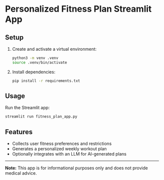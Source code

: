 # Personalized Fitness Plan Streamlit App

## Setup

1. Create and activate a virtual environment:
   ```bash
   python3 -m venv .venv
   source .venv/bin/activate
   ```

2. Install dependencies:
   ```bash
   pip install -r requirements.txt
   ```

## Usage

Run the Streamlit app:
```bash
streamlit run fitness_plan_app.py
```

## Features
- Collects user fitness preferences and restrictions
- Generates a personalized weekly workout plan
- Optionally integrates with an LLM for AI-generated plans

---
**Note:** This app is for informational purposes only and does not provide medical advice. 
